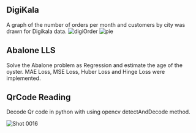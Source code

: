 ## DigiKala
A graph of the number of orders per month and customers by city was drawn for Digikala data.
![digiOrder](https://user-images.githubusercontent.com/76804160/179089206-5fda55b9-b55e-497d-9f50-35982a8462fc.png)
![pie](https://user-images.githubusercontent.com/76804160/179090565-bfe2327e-f3d0-4fa7-b6bd-462a1b9cbe54.png)

## Abalone LLS
Solve the Abalone problem as Regression and estimate the age of the oyster.
MAE Loss, MSE Loss, Huber Loss and Hinge Loss were implemented.

## QrCode Reading
Decode Qr code in python with using opencv detectAndDecode method.

![Shot 0016](https://user-images.githubusercontent.com/76804160/179094869-a7719a1f-98dd-404e-ba06-10772297f7f6.png)
